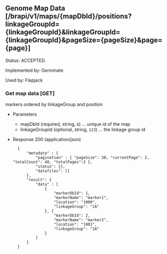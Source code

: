 ## Genome Map Data [/brapi/v1/maps/{mapDbId}/positions?linkageGroupId={linkageGroupId}&linkageGroupId={linkageGroupId}&pageSize={pageSize}&page={page}]

Status: ACCEPTED.

Implemented by: Germinate

Used by: Flapjack

### Get map data [GET]

markers ordered by linkageGroup and position

+ Parameters
   + mapDbId (required, string, `6`) ... unique id of the map
   + linkageGroupId (optional, string, `123`) ... the linkage group id

+ Response 200 (application/json)

        {
            "metadata" : { 
                "pagination" : { "pageSize": 30, "currentPage": 2, "totalCount": 40, "totalPages":2 },
                "status": {},
                "datafiles": []
            },
            "result": { 
                "data" : [
                    {
                        "markerDbId": 1,
                        "markerName": "marker1",
                        "location": "1000",
                        "linkageGroup": "1A"
                    }, {
                        "markerDbId": 2,
                        "markerName": "marker2",
                        "location": "1001",
                        "linkageGroup": "1A"
                    }
                ]
            }
        }

